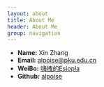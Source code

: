 ```yaml
---
layout: about
title: About Me
header: About Me
group: navigation
---
```

 * **Name:** Xin Zhang
 * **Email:** [alpoise@pku.edu.cn](mailto:alpoise@pku.edu.cn)
 * **WeiBo:** [嗨拽的Esiopla](http://www.weibo.com/u/3164054954)
 * **Github:** [alpoise](https://github.com/alpoise)